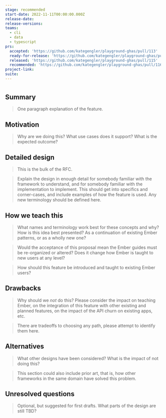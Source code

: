 ```yaml
---
stage: recommended
start-date: 2022-11-11T00:00:00.000Z
release-date:
release-versions:
teams:
  - cli
  - data
  - typescript
prs:
  accepted: 'https://github.com/kategengler/playground-ghas/pull/113'
  ready-for-release: 'https://github.com/kategengler/playground-ghas/pull/114'
  released: 'https://github.com/kategengler/playground-ghas/pull/115'
  recommended: 'https://github.com/kategengler/playground-ghas/pull/116'
project-link:
suite:
---
```


<!--- 
Directions for above: 

stage: Leave as is
start-date: Fill in with today's date, 2032-12-01T00:00:00.000Z
release-date: Leave as is
release-versions: Leave as is
teams: Include only the [team(s)](README.md#relevant-teams) for which this RFC applies
prs:
  accepted: Fill this in with the URL for the Proposal RFC PR
project-link: Leave as is
-->

# <RFC title>

## Summary

> One paragraph explanation of the feature.

## Motivation

> Why are we doing this? What use cases does it support? What is the expected
outcome?

## Detailed design

> This is the bulk of the RFC.

> Explain the design in enough detail for somebody
familiar with the framework to understand, and for somebody familiar with the
implementation to implement. This should get into specifics and corner-cases,
and include examples of how the feature is used. Any new terminology should be
defined here.

## How we teach this

> What names and terminology work best for these concepts and why? How is this
idea best presented? As a continuation of existing Ember patterns, or as a
wholly new one?

> Would the acceptance of this proposal mean the Ember guides must be
re-organized or altered? Does it change how Ember is taught to new users
at any level?

> How should this feature be introduced and taught to existing Ember
users?

## Drawbacks

> Why should we *not* do this? Please consider the impact on teaching Ember,
on the integration of this feature with other existing and planned features,
on the impact of the API churn on existing apps, etc.

> There are tradeoffs to choosing any path, please attempt to identify them here.

## Alternatives

> What other designs have been considered? What is the impact of not doing this?

> This section could also include prior art, that is, how other frameworks in the same domain have solved this problem.

## Unresolved questions

> Optional, but suggested for first drafts. What parts of the design are still
TBD?
